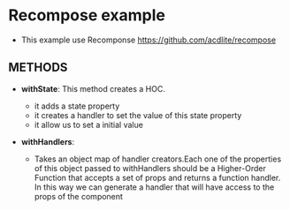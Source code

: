 # Recompose example

- This example use Recomponse https://github.com/acdlite/recompose

## METHODS

- **withState**: This method creates a HOC.
  - it adds a state property
  - it creates a handler to set the value of this state property
  - it allow us to set a initial value

- **withHandlers**:
  - Takes an object map of handler creators.Each one of the properties of this object passed to withHandlers should be a Higher-Order Function that accepts a set of props and returns a function handler. In this way we can generate a handler that will have access to the props of the component
